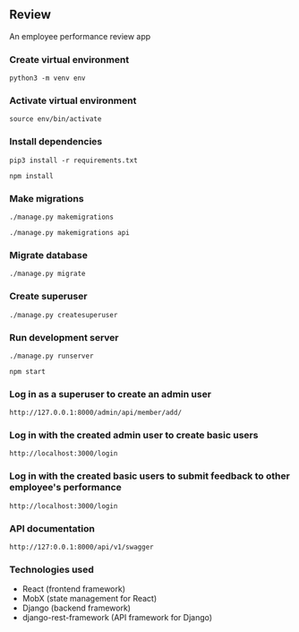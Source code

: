 ## Review

An employee performance review app

### Create virtual environment

`python3 -m venv env`

### Activate virtual environment

`source env/bin/activate`

### Install dependencies

`pip3 install -r requirements.txt`

`npm install`

### Make migrations

`./manage.py makemigrations`

`./manage.py makemigrations api`

### Migrate database

`./manage.py migrate`

### Create superuser

`./manage.py createsuperuser`

### Run development server

`./manage.py runserver`

`npm start`

### Log in as a superuser to create an admin user

`http://127.0.0.1:8000/admin/api/member/add/`

### Log in with the created admin user to create basic users

`http://localhost:3000/login`

### Log in with the created basic users to submit feedback to other employee's performance

`http://localhost:3000/login`

### API documentation

`http://127:0.0.1:8000/api/v1/swagger`

### Technologies used

- React (frontend framework)
- MobX (state management for React)
- Django (backend framework)
- django-rest-framework (API framework for Django)
